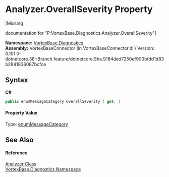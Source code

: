 # Analyzer.OverallSeverity Property 
 

\[Missing <summary> documentation for "P:VortexBase.Diagnostics.Analyzer.OverallSeverity"\]

**Namespace:**&nbsp;<a href="N_VortexBase_Diagnostics.md">VortexBase.Diagnostics</a><br />**Assembly:**&nbsp;VortexBaseConnector (in VortexBaseConnector.dll) Version: 0.101.0-dotnetcore.38+Branch.feature/dotnetcore.Sha.9184ded7250ef900bfdd1d83b2841836087bcfce

## Syntax

**C#**<br />
``` C#
public enumMessageCategory OverallSeverity { get; }
```


#### Property Value
Type: <a href="T_VortexBase_enumMessageCategory.md">enumMessageCategory</a>

## See Also


#### Reference
<a href="T_VortexBase_Diagnostics_Analyzer.md">Analyzer Class</a><br /><a href="N_VortexBase_Diagnostics.md">VortexBase.Diagnostics Namespace</a><br />